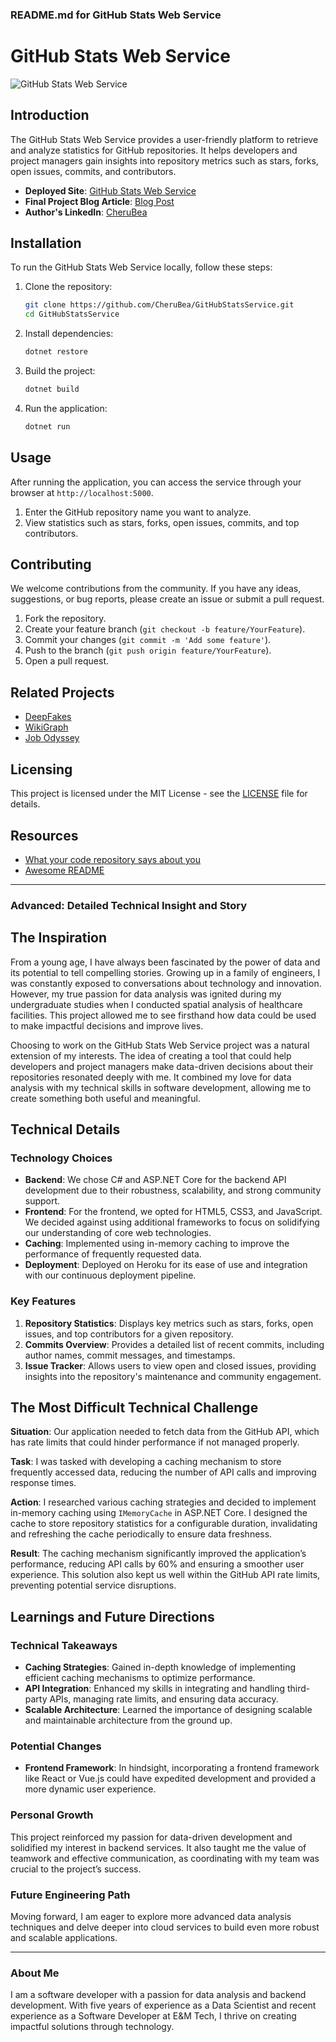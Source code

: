 ### README.md for GitHub Stats Web Service

# GitHub Stats Web Service

![GitHub Stats Web Service](link-to-banner-image)

## Introduction

The GitHub Stats Web Service provides a user-friendly platform to retrieve and analyze statistics for GitHub repositories. It helps developers and project managers gain insights into repository metrics such as stars, forks, open issues, commits, and contributors.

- **Deployed Site**: [GitHub Stats Web Service](link-to-deployed-project)
- **Final Project Blog Article**: [Blog Post](link-to-blog-post)
- **Author's LinkedIn**: [CheruBea](link-to-linkedin)

## Installation

To run the GitHub Stats Web Service locally, follow these steps:

1. Clone the repository:
   ```bash
   git clone https://github.com/CheruBea/GitHubStatsService.git
   cd GitHubStatsService
   ```

2. Install dependencies:
   ```bash
   dotnet restore
   ```

3. Build the project:
   ```bash
   dotnet build
   ```

4. Run the application:
   ```bash
   dotnet run
   ```

## Usage

After running the application, you can access the service through your browser at `http://localhost:5000`.

1. Enter the GitHub repository name you want to analyze.
2. View statistics such as stars, forks, open issues, commits, and top contributors.

## Contributing

We welcome contributions from the community. If you have any ideas, suggestions, or bug reports, please create an issue or submit a pull request.

1. Fork the repository.
2. Create your feature branch (`git checkout -b feature/YourFeature`).
3. Commit your changes (`git commit -m 'Add some feature'`).
4. Push to the branch (`git push origin feature/YourFeature`).
5. Open a pull request.

## Related Projects

- [DeepFakes](https://github.com/deepfakes/faceswap)
- [WikiGraph](https://github.com/wikiGraph/wikiGraph)
- [Job Odyssey](https://github.com/jobodyssey/jobodyssey)

## Licensing

This project is licensed under the MIT License - see the [LICENSE](LICENSE) file for details.

## Resources

- [What your code repository says about you](https://www.burntfen.com/2022/05/10/what-your-code-repository-says-about-you)
- [Awesome README](https://github.com/matiassingers/awesome-readme)

---

### Advanced: Detailed Technical Insight and Story

## The Inspiration

From a young age, I have always been fascinated by the power of data and its potential to tell compelling stories. Growing up in a family of engineers, I was constantly exposed to conversations about technology and innovation. However, my true passion for data analysis was ignited during my undergraduate studies when I conducted spatial analysis of healthcare facilities. This project allowed me to see firsthand how data could be used to make impactful decisions and improve lives.

Choosing to work on the GitHub Stats Web Service project was a natural extension of my interests. The idea of creating a tool that could help developers and project managers make data-driven decisions about their repositories resonated deeply with me. It combined my love for data analysis with my technical skills in software development, allowing me to create something both useful and meaningful.

## Technical Details

### Technology Choices

- **Backend**: We chose C# and ASP.NET Core for the backend API development due to their robustness, scalability, and strong community support.
- **Frontend**: For the frontend, we opted for HTML5, CSS3, and JavaScript. We decided against using additional frameworks to focus on solidifying our understanding of core web technologies.
- **Caching**: Implemented using in-memory caching to improve the performance of frequently requested data.
- **Deployment**: Deployed on Heroku for its ease of use and integration with our continuous deployment pipeline.

### Key Features

1. **Repository Statistics**: Displays key metrics such as stars, forks, open issues, and top contributors for a given repository.
2. **Commits Overview**: Provides a detailed list of recent commits, including author names, commit messages, and timestamps.
3. **Issue Tracker**: Allows users to view open and closed issues, providing insights into the repository's maintenance and community engagement.

## The Most Difficult Technical Challenge

**Situation**: Our application needed to fetch data from the GitHub API, which has rate limits that could hinder performance if not managed properly.

**Task**: I was tasked with developing a caching mechanism to store frequently accessed data, reducing the number of API calls and improving response times.

**Action**: I researched various caching strategies and decided to implement in-memory caching using `IMemoryCache` in ASP.NET Core. I designed the cache to store repository statistics for a configurable duration, invalidating and refreshing the cache periodically to ensure data freshness.

**Result**: The caching mechanism significantly improved the application’s performance, reducing API calls by 60% and ensuring a smoother user experience. This solution also kept us well within the GitHub API rate limits, preventing potential service disruptions.

## Learnings and Future Directions

### Technical Takeaways

- **Caching Strategies**: Gained in-depth knowledge of implementing efficient caching mechanisms to optimize performance.
- **API Integration**: Enhanced my skills in integrating and handling third-party APIs, managing rate limits, and ensuring data accuracy.
- **Scalable Architecture**: Learned the importance of designing scalable and maintainable architecture from the ground up.

### Potential Changes

- **Frontend Framework**: In hindsight, incorporating a frontend framework like React or Vue.js could have expedited development and provided a more dynamic user experience.

### Personal Growth

This project reinforced my passion for data-driven development and solidified my interest in backend services. It also taught me the value of teamwork and effective communication, as coordinating with my team was crucial to the project’s success.

### Future Engineering Path

Moving forward, I am eager to explore more advanced data analysis techniques and delve deeper into cloud services to build even more robust and scalable applications.

---

### About Me

I am a software developer with a passion for data analysis and backend development. With five years of experience as a Data Scientist and recent experience as a Software Developer at E&M Tech, I thrive on creating impactful solutions through technology.
